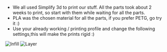 * We all used Simplify 3d to print our stuff. All the parts took about 2 weeks to print, so start with them while waiting for all the parts.
* PLA was the chosen material for all the parts, if you prefer PETG, go try it :)
* Use your already working / printing profile and change the following settings,this will make the prints rigid :)

![Infill](https://github.com/SimFeedback/SimFeedback-AC-Servo/blob/master/Docs/S3D_Infill.jpg)
![Layer](https://github.com/SimFeedback/SimFeedback-AC-Servo/blob/master/Docs/S3D_Layer.jpg)